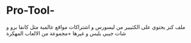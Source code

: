 # Pro-Tool-
ملف كنز يحتوي على الكثييير من ليسورس و اشتراكات مواقع عالمية مثل كانفا برو و شات جيبي بليس و غيرها +مجموعة من الالعاب المهكرة 
